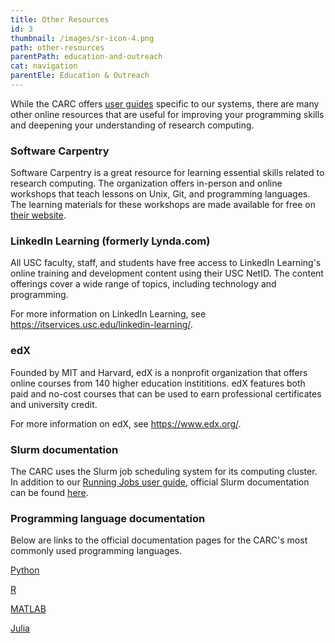 ```yaml
---
title: Other Resources
id: 3
thumbnail: /images/sr-icon-4.png
path: other-resources
parentPath: education-and-outreach
cat: navigation
parentEle: Education & Outreach
---
```


While the CARC offers [user guides](/user-information/user-guides) specific to our systems, there are many other online resources that are useful for improving your programming skills and deepening your understanding of research computing.

### Software Carpentry

Software Carpentry is a great resource for learning essential skills related to research computing. The organization offers in-person and online workshops that teach lessons on Unix, Git, and programming languages. The learning materials for these workshops are made available for free on [their website](https://software-carpentry.org/).

### LinkedIn Learning (formerly Lynda.com)

All USC faculty, staff, and students have free access to LinkedIn Learning's online training and development content using their USC NetID. The content offerings cover a wide range of topics, including technology and programming.

For more information on LinkedIn Learning, see https://itservices.usc.edu/linkedin-learning/.

### edX

Founded by MIT and Harvard, edX is a nonprofit organization that offers online courses from 140 higher education instititions. edX features both paid and no-cost courses that can be used to earn professional certificates and university credit.

For more information on edX, see https://www.edx.org/.

### Slurm documentation

The CARC uses the Slurm job scheduling system for its computing cluster. In addition to our [Running Jobs user guide](/user-information/user-guides/running-jobs), official Slurm documentation can be found [here](https://slurm.schedmd.com/documentation.html).

### Programming language documentation

Below are links to the official documentation pages for the CARC's most commonly used programming languages.

[Python](https://www.python.org/doc/)

[R](https://cran.r-project.org/manuals.html)

[MATLAB](https://www.mathworks.com/help/matlab/getting-started-with-matlab.html)

[Julia](https://docs.julialang.org/en/v1/)
